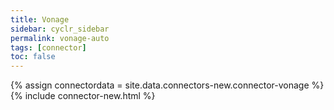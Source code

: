 ```yaml
---
title: Vonage
sidebar: cyclr_sidebar
permalink: vonage-auto
tags: [connector]
toc: false
---
```

{% assign connectordata = site.data.connectors-new.connector-vonage %}
{% include connector-new.html %}	